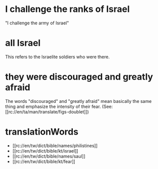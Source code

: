 # I challenge the ranks of Israel

"I challenge the army of Israel"

# all Israel

This refers to the Israelite soldiers who were there.

# they were discouraged and greatly afraid

The words "discouraged" and "greatly afraid" mean basically the same thing and emphasize the intensity of their fear. (See: [[rc://en/ta/man/translate/figs-doublet]])

# translationWords

* [[rc://en/tw/dict/bible/names/philistines]]
* [[rc://en/tw/dict/bible/kt/israel]]
* [[rc://en/tw/dict/bible/names/saul]]
* [[rc://en/tw/dict/bible/kt/fear]]
